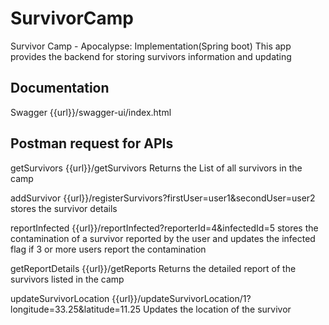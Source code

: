 # SurvivorCamp

Survivor Camp - Apocalypse: Implementation(Spring boot)
This app provides the backend for storing survivors information and updating 

## Documentation
Swagger {{url}}/swagger-ui/index.html

## Postman request for APIs

getSurvivors {{url}}/getSurvivors
    Returns the List of all survivors in the camp

addSurvivor  {{url}}/registerSurvivors?firstUser=user1&secondUser=user2
    stores the survivor details

reportInfected  {{url}}/reportInfected?reporterId=4&infectedId=5
    stores the contamination of a survivor reported by the user and updates the infected flag if 3 or more users report the contamination

getReportDetails {{url}}/getReports
    Returns the detailed report of the survivors listed in the camp

updateSurvivorLocation {{url}}/updateSurvivorLocation/1?longitude=33.25&latitude=11.25
    Updates the location of the survivor